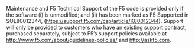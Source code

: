 Maintenance and F5 Technical Support of the F5 code is provided only if the 
software (i) is unmodified; and (ii) has been marked as F5 Supported in 
SOL80012344, (https://support.f5.com/csp/article/K80012344). 
Support will only be provided to customers who have an existing support contract, 
purchased separately, subject to F5’s support policies available at 
http://www.f5.com/about/guidelines-policies/ and http://askf5.com.